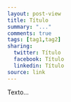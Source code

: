 ```yaml
---
layout: post-view
title: Título
summary: "..."
comments: true
tags: [tag1,tag2]
sharing:
  twitter: Título
  facebook: Título
  linkedin: Título
source: link
---
```


Texto...